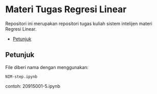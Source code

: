 # Materi Tugas Regresi Linear

Repositori ini merupakan repositori tugas kuliah sistem intelijen materi Regresi Linear.

* [Petunjuk](#petunjuk)

## Petunjuk

File diberi nama dengan menggunakan:

```
NIM-step.ipynb
```

contoh: 20915001-5.ipynb
